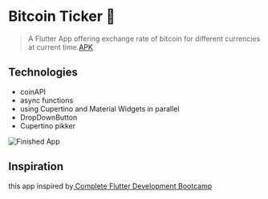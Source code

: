 # Bitcoin Ticker 🤑
> A Flutter App offering exchange rate of bitcoin for different currencies at current time.[APK](https://drive.google.com/file/d/1QMc-mEVFIKaUqlz7B9GziN1WSlGfMRhU/view?usp=sharing)

## Technologies
* coinAPI
* async functions 
* using Cupertino and Material Widgets in parallel 
* DropDownButton 
* Cupertino pikker

![Finished App](https://github.com/londonappbrewery/Images/blob/master/bitcoin-flutter-demo.gif)


## Inspiration
this  app inspired by[ Complete Flutter Development Bootcamp](https://www.udemy.com/course/flutter-bootcamp-with-dart/?referralCode=2B7724A180C0502A2547)
